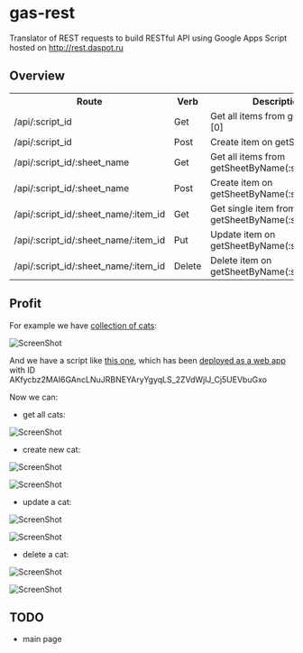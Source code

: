 gas-rest
========

Translator of REST requests to build RESTful API using Google Apps Script hosted on http://rest.daspot.ru

Overview
----------

<table>  
  <tr>
    <th>Route</th>
    <th>Verb</th>
    <th>Description</th>
  </tr>
  <tr>
    <td>/api/:script_id</td>
    <td>Get</td>
    <td>Get all items from getSheets()[0]</td>
  </tr>
  <tr>
    <td>/api/:script_id</td>
    <td>Post</td>
    <td>Create item on getSheets()[0]</td>
  </tr>
  <tr>
    <td>/api/:script_id/:sheet_name</td>
    <td>Get</td>
    <td>Get all items from getSheetByName(:sheet_name)</td>
  </tr>
  <tr>
    <td>/api/:script_id/:sheet_name</td>
    <td>Post</td>
    <td>Create item on getSheetByName(:sheet_name)</td>
  </tr>
  <tr>
    <td>/api/:script_id/:sheet_name/:item_id</td>
    <td>Get</td>
    <td>Get single item from getSheetByName(:sheet_name)</td>
  </tr>
  <tr>
    <td>/api/:script_id/:sheet_name/:item_id</td>
    <td>Put</td>
    <td>Update item on getSheetByName(:sheet_name)</td>
  </tr>
  <tr>
    <td>/api/:script_id/:sheet_name/:item_id</td>
    <td>Delete</td>
    <td>Delete item on getSheetByName(:sheet_name)</td>
  </tr>
</table>

Profit
----------

For example we have [collection of cats](https://docs.google.com/a/daspot.ru/spreadsheets/d/1-cAINRLzkmRfo3E698l5sYHbP6m2muiF7R1sPhtVPwA/edit?pli=1#gid=478504613):

![ScreenShot](https://github.com/dab00/gas-rest/raw/master/scr/scr1.jpg) 

And we have a script like [this one](https://github.com/dab00/gas-rest/blob/master/code.gs), which has been [deployed as a web app](https://script.google.com/macros/s/AKfycbz2MAI6GAncLNuJRBNEYAryYgyqLS_2ZVdWjlJ_Cj5UEVbuGxo/exec) with ID AKfycbz2MAI6GAncLNuJRBNEYAryYgyqLS_2ZVdWjlJ_Cj5UEVbuGxo

Now we can:
- get all cats:

![ScreenShot](https://github.com/dab00/gas-rest/raw/master/scr/scr2.jpg)

- create new cat:

![ScreenShot](https://github.com/dab00/gas-rest/raw/master/scr/scr3.jpg)

![ScreenShot](https://github.com/dab00/gas-rest/raw/master/scr/scr4.jpg)

- update a cat:

![ScreenShot](https://github.com/dab00/gas-rest/raw/master/scr/scr5.jpg)

![ScreenShot](https://github.com/dab00/gas-rest/raw/master/scr/scr6.jpg)

- delete a cat:

![ScreenShot](https://github.com/dab00/gas-rest/raw/master/scr/scr7.jpg)

![ScreenShot](https://github.com/dab00/gas-rest/raw/master/scr/scr8.jpg)

TODO
----------
+ main page